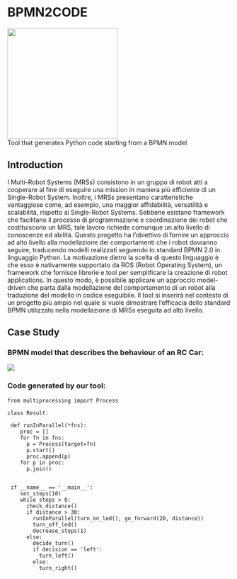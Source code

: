 # BPMN2CODE
<img width="250px" src="https://user-images.githubusercontent.com/76916015/155765482-95393cab-49b6-4957-99a5-6807ca8cb207.png"/>
<br>
Tool that generates Python code starting from a BPMN model

## Introduction
I Multi-Robot Systems (MRSs) consistono in un gruppo di robot atti a cooperare al fine di eseguire una mission in maniera più efficiente di un Single-Robot System. Inoltre, i MRSs presentano caratteristiche vantaggiose come, ad esempio, una maggior affidabilità, versatilità e scalabilità, rispetto ai Single-Robot Systems. Sebbene esistano framework che facilitano il processo di programmazione e coordinazione dei robot che costituiscono un MRS, tale lavoro richiede comunque un alto livello di conoscenze ed abilità.
Questo progetto ha l’obiettivo di fornire un approccio ad alto livello alla modellazione dei comportamenti che i robot dovranno seguire, traducendo modelli realizzati seguendo lo standard BPMN 2.0 in linguaggio Python. La motivazione dietro la scelta di questo linguaggio è che esso è nativamente supportato da ROS (Robot Operating System), un framework che fornisce librerie e tool per semplificare la creazione di robot applications.
 In questo modo, è possibile applicare un approccio model-driven che parta dalla modellazione del comportamento di un robot alla traduzione del modello in codice eseguibile.
Il tool si inserirà nel contesto di un progetto più ampio nel quale si vuole dimostrare l’efficacia dello standard BPMN utilizzato nella modellazione di MRSs eseguita ad alto livello.

## Case Study
### BPMN model that describes the behaviour of an RC Car:
<img src="https://user-images.githubusercontent.com/76916015/155442289-b885dcca-ef1b-4275-84d3-4bb6e4a63893.png"/>

### Code generated by our tool:

```
from multiprocessing import Process

class Result:

 def runInParallel(*fns):
    proc = []
    for fn in fns:
      p = Process(target=fn)
      p.start()
      proc.append(p)
    for p in proc:
      p.join()


 if __name__ == '__main__':
    set_steps(10)
    while steps > 0: 
      check_distance()
      if distance > 30: 
        runInParallel(turn_on_led(), go_forward(20, distance))
        turn_off_led()
        decrease_steps(1)
      else: 
        decide_turn()
        if decision == 'left': 
          turn_left()
        else: 
          turn_right()
```
